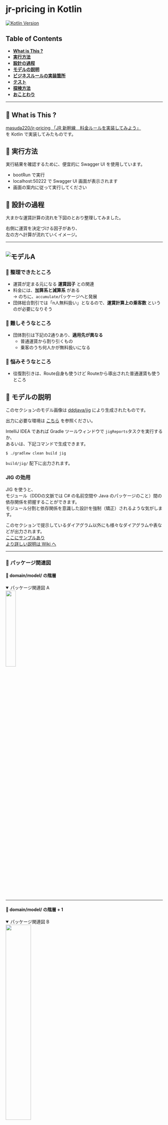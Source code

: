 
# jr-pricing in Kotlin


[![Kotlin Version](https://img.shields.io/badge/Kotlin-1.5.21-brightgreen)]()


## Table of Contents

* [**What is This ?**](#seedling-what-is-this-)
* [**実行方法**](#seedling-実行方法)
* [**設計の過程**](#seedling-設計の過程)
* [**モデルの説明**](#seedling-モデルの説明)
* [**ビジネスルールの実装箇所**](#seedling-ビジネスルールの実装箇所)
* [**テスト**](#seedling-テスト)
* [**探検方法**](#seedling-探検方法)
* [**おことわり**](#seedling-おことわり)

---

## :seedling: What is This ?

[masuda220/jr-pricing 「JR 新幹線　料金ルールを実装してみよう」](https://github.com/masuda220/jr-pricing)  
を Kotlin で実装してみたものです。



## :seedling: 実行方法

実行結果を確認するために、便宜的に Swagger UI を使用しています。

* bootRun で実行
* localhost:50222 で Swagger UI 画面が表示されます
* 画面の案内に従って実行してください



## :seedling: 設計の過程

大まかな運賃計算の流れを下図のとおり整理してみました。  

右側に運賃を決定づける因子があり、  
左の方へ計算が流れていくイメージ。  

---
![モデルA](guide/images/運賃計算モデル.svg)
---

### :leaves: 整理できたところ
* 運賃が定まる元になる __運賃因子__ との関連
* 料金には、__加算系と減算系__ がある  
  → のちに、`accumulate`パッケージへと発展
* 団体総合割引では「n人無料扱い」となるので、__運賃計算上の乗客数__ というのが必要になりそう

### :leaves: 難しそうなところ
* 団体割引は下記の2通りあり、__適用先が異なる__
  * 普通運賃から割り引くもの
  * 乗客のうち何人かが無料扱いになる

### :leaves: 悩みそうなところ
* 往復割引きは、Route自身も使うけど Routeから導出された普通運賃も使うところ



## :seedling: モデルの説明

このセクションのモデル画像は
[dddjava/jig](https://github.com/dddjava/Jig) により生成されたものです。 

出力に必要な環境は [こちら](https://github.com/dddjava/Jig#%E4%BD%BF%E3%81%84%E6%96%B9) を参照ください。  

IntelliJ IDEA であれば Gradle ツールウィンドウで `jigReports`タスクを実行するか、  
あるいは、下記コマンドで生成できます。

```
$ ./gradlew clean build jig
```

`build/jig/` 配下に出力されます。

### JIG の効用

JIG を使うと、  
モジュール（DDDの文脈では C# の名前空間や Java のパッケージのこと）間の依存関係を把握することができます。  
モジュール分割と依存関係を意識した設計を強制（矯正）されるような気がします。  

このセクションで提示しているダイアグラム以外にも様々なダイアグラムや表などが出力されます。  
[ここにサンプルあり](https://dddjava.github.io/jig/)  
[より詳しい説明は Wiki へ](https://github.com/dddjava/jig/wiki)  

---

### :leaves: パッケージ関連図

#### :palm_tree: domain/model/ の階層
<details open>
    <summary>パッケージ関連図 A</summary>
      <img src="guide/images/package-relation-depth6.svg" width="25%">
</details>

---
#### :palm_tree: domain/model/ の階層 + 1
<details open>
    <summary>パッケージ関連図 B</summary>
      <img src="guide/images/package-relation-depth7.svg" width="40%">
</details>

---

#### :palm_tree: domain/model/ の階層 + 2
<details open>
    <summary>パッケージ関連図 C</summary>
      <img src="guide/images/package-relation-depth8.svg" width="100%">
</details>

---

大きく、
* faresystem （運賃システム）パッケージ
* calculation （運賃計算）パッケージ

に分けて、運賃システムを使って運賃計算をするかたちにしています。

#### :herb: faresystem （運賃システム）パッケージ

`faresystem` （運賃システム）パッケージの構成は次の表の通り。

| パッケージ  |                    内容                    |
| ----------- | ------------------------------------------ |
| _foundation | 金額、日付、距離などの土台となる型         |
| factor      | 運賃計算のファクターとなるもの             |
| pricing     | 価格設定                                   |
| rule        | ファクターと価格設定を用いた運賃計算ルール |


#### :herb: calculation （運賃計算）パッケージ

`calculation` （運賃計算）パッケージで運賃計算をとりまとめている中心は次の2つです。

* `BasicFareCalculator`  
  * ファクターから普通運賃計算に必要な料金を導出
  * それらを累算して普通運賃を算出

* `ExpressFareCalculator`
  * ファクターから特急料金計算に必要な料金を導出
  * それらを累算して特急料金を算出


`calculation` （運賃計算）パッケージからは、  
`faresystem` （運賃システム）の `pricing`パッケージを直接は使っていないところはポイントかもしれません。


##### :palm_tree: 運賃計算のからくり

`BasicFareCalculator` や `ExpressFareCalculator` で導出といっているところは、  
実際には faresystem （運賃システム）の `rule`パッケージの運賃型を生成しています。  
`rule`パッケージの運賃型は `AccumulatableAmount` に準拠していて、  
`AccumulatableAmount`は、`accumulateAmount`関数を使って累算ができるようになっています。  
料金には「加算系」と「減算系」があり、  
どちらに準拠している料金かにより、加算／減算 されるしくみにしています。  

詳しくは、  
`accumulation`パッケージにあるクラスの説明を参照してください。


### :leaves: 相互参照が...

![モデルB](guide/images/package-relation-depth9.svg)

「累算」パッケージと「金額」パッケージ間で相互参照が発生しています。  
ただ、ここは特に問題ないと思っています。  
（何か問題がありそうなら教えてください）  

* つぶやき  
  `accumulation`パッケージと `amount`パッケージを1つのパッケージにまとめると解消できるし、  
  そうすると相互参照NGというのはある程度の目安という感じになるのかなと...  
  パッケージを分けるほどにパッケージ間相互参照は発生する可能性高くなりそう...  
  まぁ、パッケージ1つだとパッケージ相互参照しないのでそういうことか...



## :seedling: ビジネスルールの実装箇所

ふと思い立って、  
ビジネスルールを実装している箇所に `BIZ-RULE:` でマークしてみました。  
IntelliJ IDEA であれば、`⌘ + shift + F` で検索してみてください。

ほとんどは、`rule`パッケージに書かれているようです。  
`pricing`パッケージなどとも協調していますけれども。

ほぼほぼ、  
「ビジネスルールを確認したい場合は、`rule`パッケージまわりをみて、  
　具体的な価格設定については、`pricing`パッケージをみていけばいい」  
という構成になっていそうです。

ただ、`rule`パッケージ以外のところに実装しているビジネスルールもあり、  
置き場所として適切なのかは検証の必要がありそうですかね。  



## :seedling: テスト

プロダクトではないのでいまのところほぼ書いていません。  
が、一応ある程度の品質は保ちたいので、  
アプリケーション層に対してのテスト（`FareCalculationServiceTest`）を書いています。  
[microsoft/pict](https://github.com/Microsoft/pict) でケースを出した上で、  
さらに間引いたケースをテストしています。  
ある程度実装できた段階でテストを用意し、  
それを拠り所にリファクタリングしていった感じです。  

それと、ImmutableMap をプライシングテーブルとして利用していますが、  
キーとして期間を使用しているものについては、  
月日のオーバーラップチェックだけ書いています。  
* `GroupIndividualDiscountPricingTest`
* `SeasonDefTest`



## :seedling: 探検方法

* 入口から辿りたい場合は、  
  `FareApi`クラスの `fareFor`メソッドから辿れます  
  (com.example.rail.presentation.api.fare.FareApi)

* ビジネスルールの実装から探りたい場合は、  
  `rule`パッケージあたりから探るのがいいように思います  
  (com/example/rail/domain/model/faresystem/rule)


## :seedling: おことわり

要求仕様として解釈が間違っているところもあるかもしれませんが、  
ご容赦ください。  

